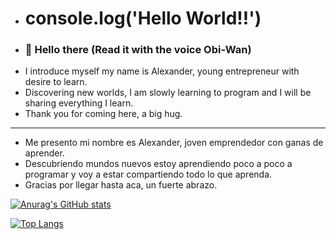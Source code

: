 - # console.log('Hello World!!')
- ### 👋 Hello there (Read it with the voice Obi-Wan)
- I introduce myself my name is Alexander, young entrepreneur with desire to learn.
- Discovering new worlds, I am slowly learning to program and I will be sharing everything I learn.
- Thank you for coming here, a big hug.
- ------------------------------------------------------
- Me presento mi nombre es Alexander, joven emprendedor con ganas de aprender. 
- Descubriendo mundos nuevos estoy aprendiendo poco a poco a programar y voy a estar compartiendo todo lo que aprenda.
- Gracias por llegar hasta aca, un fuerte abrazo.

[![Anurag's GitHub stats](https://github-readme-stats.vercel.app/api?username=AlexanderSDF&show_icons=true&theme=dracula)](https://github.com/anuraghazra&show_icons=true&theme=radical)

[![Top Langs](https://github-readme-stats.vercel.app/api/top-langs/?username=AlexanderSDF&theme=dracula&layout=compact)](https://github.com/anuraghazra/github-readme-stats)
